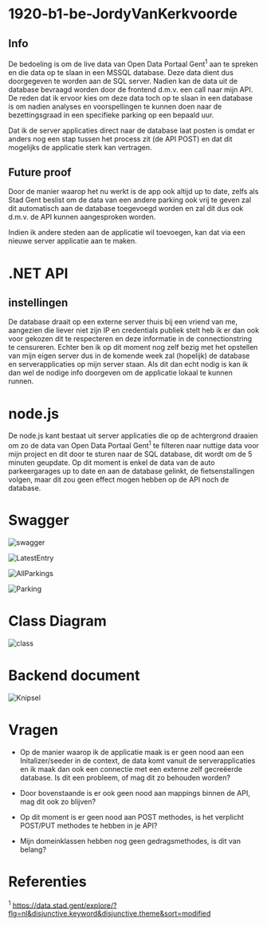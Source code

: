 # 1920-b1-be-JordyVanKerkvoorde
## Info
De bedoeling is om de live data van Open Data Portaal Gent<sup>1</sup> aan te spreken en die data op te slaan in een MSSQL database.
Deze data dient dus doorgegeven te worden aan de SQL server. Nadien kan de data uit de database bevraagd worden door de frontend d.m.v. een call naar mijn API.
De reden dat ik ervoor kies om deze data toch op te slaan in een database is om nadien analyses en voorspellingen te kunnen doen naar de bezettingsgraad in een specifieke parking op een bepaald uur.

Dat ik de server applicaties direct naar de database laat posten is omdat er anders nog een stap tussen het process zit (de API POST) en dat dit mogelijks de applicatie sterk kan vertragen. 

## Future proof
Door de manier waarop het nu werkt is de app ook altijd up to date, zelfs als Stad Gent beslist om de data van een andere parking ook vrij te geven zal dit automatisch aan de database toegevoegd worden en zal dit dus ook d.m.v. de API kunnen aangesproken worden.

Indien ik andere steden aan de applicatie wil toevoegen, kan dat via een nieuwe server applicatie aan te maken.

# .NET API
## instellingen
De database draait op een externe server thuis bij een vriend van me, aangezien die liever niet zijn IP en credentials publiek stelt heb ik er dan ook voor gekozen dit te respecteren en deze informatie in de connectionstring te censureren. Echter ben ik op dit moment nog zelf bezig met het opstellen van mijn eigen server dus in de komende week zal (hopelijk) de database en serverapplicaties op mijn server staan. Als dit dan echt nodig is kan ik dan wel de nodige info doorgeven om de applicatie lokaal te kunnen runnen.

# node.js
De node.js kant bestaat uit server applicaties die op de achtergrond draaien om zo de data van Open Data Portaal Gent<sup>1</sup> te filteren naar nuttige data voor mijn project en dit door te sturen naar de SQL database, dit wordt om de 5 minuten geupdate. Op dit moment is enkel de data van de auto parkeergarages up to date en aan de database gelinkt, de fietsenstallingen volgen, maar dit zou geen effect mogen hebben op de API noch de database.

# Swagger
![swagger](https://user-images.githubusercontent.com/44192604/77856215-eddf9300-71f5-11ea-8e77-49558436736d.PNG)

![LatestEntry](https://user-images.githubusercontent.com/44192604/77856222-f89a2800-71f5-11ea-86f0-26ca69195839.PNG)

![AllParkings](https://user-images.githubusercontent.com/44192604/77856225-02239000-71f6-11ea-9776-9449e8b18e66.PNG)

![Parking](https://user-images.githubusercontent.com/44192604/77856229-0a7bcb00-71f6-11ea-9bb6-ff2e936a66f7.PNG)

# Class Diagram
![class](https://user-images.githubusercontent.com/44192604/77858683-410d1200-7205-11ea-89ea-a27c055c7c1f.PNG)

# Backend document

![Knipsel](https://user-images.githubusercontent.com/44192604/77860533-3146fb00-7210-11ea-8662-1a1b6b8cef26.PNG)


# Vragen
 - Op de manier waarop ik de applicatie maak is er geen nood aan een Initalizer/seeder in de context, de data komt vanuit de serverapplicaties en ik maak dan ook een connectie met een externe zelf gecreëerde database. Is dit een probleem, of mag dit zo behouden worden?

- Door bovenstaande is er ook geen nood aan mappings binnen de API, mag dit ook zo blijven?

- Op dit moment is er geen nood aan POST methodes, is het verplicht POST/PUT methodes te hebben in je API?

- Mijn domeinklassen hebben nog geen gedragsmethodes, is dit van belang?




# Referenties
<sup>1</sup> https://data.stad.gent/explore/?flg=nl&disjunctive.keyword&disjunctive.theme&sort=modified
